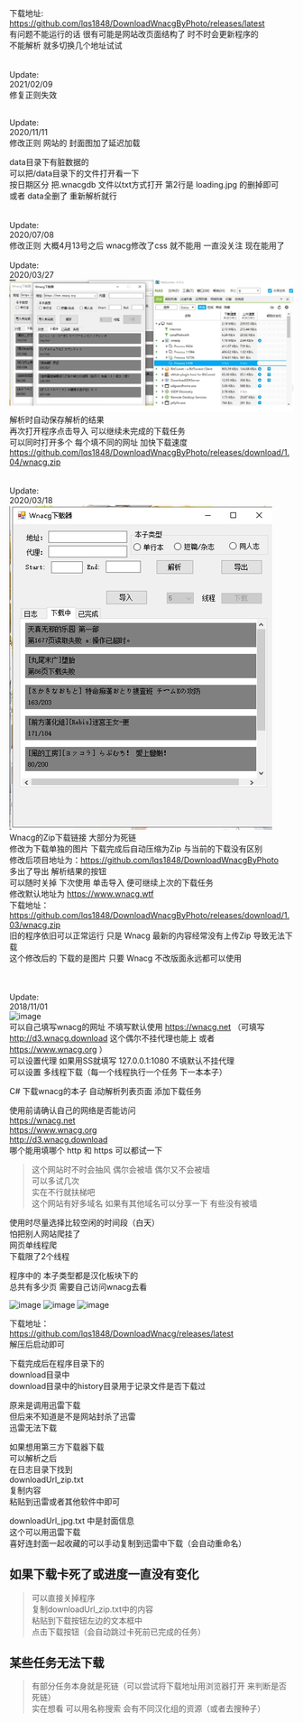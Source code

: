 下载地址:<br>
https://github.com/lqs1848/DownloadWnacgByPhoto/releases/latest<br>
有问题不能运行的话 很有可能是网站改页面结构了 时不时会更新程序的<br>
不能解析 就多切换几个地址试试<br>
<br>
<br>
Update:<br>
2021/02/09<br>
修复正则失效 <br>
<br>

Update:<br>
2020/11/11<br>
修改正则 网站的 封面图加了延迟加载 <br>

data目录下有脏数据的<br>
可以把/data目录下的文件打开看一下<br>
按日期区分 把.wnacgdb 文件以txt方式打开 第2行是 loading.jpg 的删掉即可<br>
或者 data全删了 重新解析就行<br>
<br>
<br>
Update:<br>
2020/07/08<br>
修改正则 大概4月13号之后 wnacg修改了css 就不能用 一直没关注 现在能用了
<br>
<br>
Update:<br>
2020/03/27<br>
![image](https://github.com/lqs1848/DownloadWnacgByPhoto/blob/master/info/2.jpg)<br>
解析时自动保存解析的结果<br>
再次打开程序点击导入 可以继续未完成的下载任务<br>
可以同时打开多个 每个填不同的网址 加快下载速度<br>
https://github.com/lqs1848/DownloadWnacgByPhoto/releases/download/1.04/wnacg.zip<br>
<br>
<br>
Update:<br>
2020/03/18<br>
![image](https://github.com/lqs1848/DownloadWnacgByPhoto/blob/master/info/main.png)<br>
Wnacg的Zip下载链接 大部分为死链<br>
修改为下载单独的图片 下载完成后自动压缩为Zip 与当前的下载没有区别<br>
修改后项目地址为：https://github.com/lqs1848/DownloadWnacgByPhoto<br>
多出了导出 解析结果的按钮<br>
可以随时关掉 下次使用 单击导入 便可继续上次的下载任务<br>
修改默认地址为 https://www.wnacg.wtf<br>
下载地址：https://github.com/lqs1848/DownloadWnacgByPhoto/releases/download/1.03/wnacg.zip<br>
旧的程序依旧可以正常运行 只是 Wnacg 最新的内容经常没有上传Zip 导致无法下载<br>
这个修改后的 下载的是图片 只要 Wnacg 不改版面永远都可以使用<br>
<br>
<br>
<br>
Update:<br>
2018/11/01<br>
![image](https://github.com/lqs1848/DownloadWnacg/blob/master/info/change.jpg)<br>
可以自己填写wnacg的网址 不填写默认使用 https://wnacg.net （可填写 http://d3.wnacg.download 这个偶尔不挂代理也能上 或者 https://www.wnacg.org ）<br>
可以设置代理 如果用SS就填写 127.0.0.1:1080  不填默认不挂代理<br>
可以设置 多线程下载（每一个线程执行一个任务 下一本本子）




C# 下载wnacg的本子 自动解析列表页面 添加下载任务

使用前请确认自己的网络是否能访问 <br>
https://wnacg.net<br> 
https://www.wnacg.org<br>
http://d3.wnacg.download<br>
哪个能用填哪个 http 和 https 可以都试一下


>这个网站时不时会抽风 偶尔会被墙 偶尔又不会被墙<br>
>可以多试几次<br>
>实在不行就扶梯吧<br>
>这个网站有好多域名 如果有其他域名可以分享一下 有些没有被墙<br>

使用时尽量选择比较空闲的时间段（白天）<br>
怕把别人网站爬挂了<br>
网页单线程爬<br>
下载限了2个线程<br>

程序中的 本子类型都是汉化板块下的<br>
总共有多少页 需要自己访问wnacg去看<br>

![image](https://github.com/lqs1848/DownloadWnacg/blob/master/info/layout.png)
![image](https://github.com/lqs1848/DownloadWnacg/blob/master/info/main.png)
![image](https://github.com/lqs1848/DownloadWnacg/blob/master/info/download.png)


下载地址：<br>
https://github.com/lqs1848/DownloadWnacg/releases/latest<br>
解压后启动即可<br>


下载完成后在程序目录下的<br>
download目录中<br>
download目录中的history目录用于记录文件是否下载过<br>

原来是调用迅雷下载<br>
但后来不知道是不是网站封杀了迅雷<br>
迅雷无法下载<br>

如果想用第三方下载器下载<br>
可以解析之后<br>
在日志目录下找到<br>
downloadUrl_zip.txt<br>
复制内容<br>
粘贴到迅雷或者其他软件中即可<br>


downloadUrl_jpg.txt  中是封面信息<br>
这个可以用迅雷下载<br>
喜好连封面一起收藏的可以手动复制到迅雷中下载（会自动重命名）<br>



如果下载卡死了或进度一直没有变化
----------------------------------- 
>可以直接关掉程序<br>
>复制downloadUrl_zip.txt中的内容<br>
>粘贴到下载按钮左边的文本框中<br>
>点击下载按钮（会自动跳过卡死前已完成的任务）<br>


某些任务无法下载
----------------------------------- 
>有部分任务本身就是死链（可以尝试将下载地址用浏览器打开 来判断是否死链）<br>
>实在想看 可以用名称搜索 会有不同汉化组的资源（或者去搜种子）<br>
